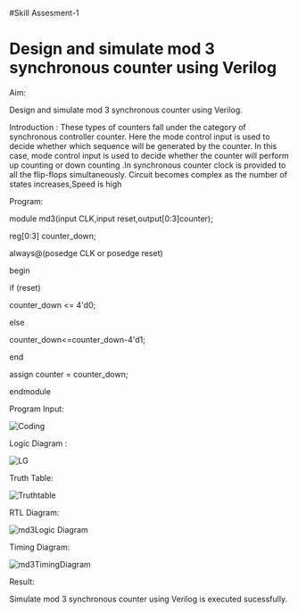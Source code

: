 #Skill Assesment-1 

# Design and simulate mod 3 synchronous counter using Verilog

Aim:

Design and simulate mod 3 synchronous counter using Verilog.

Introduction : These types of counters fall under the category of synchronous controller counter. Here the mode control input is used to decide whether which sequence will be generated by the counter. In this case, mode control input is used to decide whether the counter will perform up counting or down counting .In synchronous counter clock is provided to all the flip-flops simultaneously. Circuit becomes complex as the number of states increases,Speed is high

Program: 

module md3(input CLK,input reset,output[0:3]counter);

reg[0:3] counter_down;

always@(posedge CLK or posedge reset)

begin

if (reset)

counter_down <= 4'd0;

else

counter_down<=counter_down-4'd1;

end

assign counter = counter_down;

endmodule

Program Input:

![Coding](https://user-images.githubusercontent.com/119476322/214327964-2bc389fe-b874-4a1c-99a3-85d746688bdd.png)

Logic Diagram : 

![LG](https://user-images.githubusercontent.com/119476322/214329686-24ed537f-dbc1-41cd-81a5-dff3e3b5e6bf.png)

Truth Table: 

![Truthtable](https://user-images.githubusercontent.com/119476322/214329912-49f2219d-8e99-4944-8f00-b4eefc07fec2.png)

RTL Diagram: 

![md3Logic Diagram](https://user-images.githubusercontent.com/119476322/214327309-1be96f43-c968-44ab-8ec5-38854b351eb8.png)

Timing Diagram: 

![md3TimingDiagram](https://user-images.githubusercontent.com/119476322/214330034-34fb1525-5921-4335-8c83-3b533ce29096.png)

Result:

Simulate mod 3 synchronous counter using Verilog is executed sucessfully.
